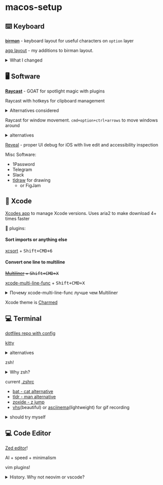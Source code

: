# macos-setup

## ⌨️ Keyboard

~~[birman](https://ilyabirman.net/typography-layout/)~~ - keyboard layout for useful characters on `option` layer

[agp layout](keyboard-agp.bundle) - my additions to birman layout.

<details><summary>What I changed</summary>

My keyboard has no F1-F12 keys, so I had to add `~` (tilde) and `` ` `` (backtick) symbols myself.

Also I changed `№` symbol to `#` for md headers in russian layout

</details>

## 🖥️ Software

**[Raycast](https://www.raycast.com/hey/08c2e9c0)** - GOAT for spotlight magic with plugins

Raycast with hotkeys for clipboard management

<details><summary>Alternatives considered</summary>
  - ~~used [Paste](https://pasteapp.io/) before~~
  - ~~(or https://github.com/p0deje/Maccy if you need free)~~
  - ~~PastePal?~~
</details>

Raycast for window movement. `cmd+option+ctrl+arrows` to move windows around

<details><summary>alternatives</summary>

[Shiftit](https://github.com/fikovnik/ShiftIt) - used before Raycast
[Rectangle](https://rectangleapp.com/) - never used

</details>

[Reveal](https://revealapp.com/) - proper UI debug for iOS with live edit and accessibility inspection

Misc Software:

- 1Password
- Telegram
- Slack
- [tldraw](tldraw.com) for drawing
  - or FigJam

## 🔨 Xcode

[Xcodes app](https://www.xcodes.app/) to manage Xcode versions. Uses aria2 to make download 4+ times faster

🔌 plugins:

#### Sort imports or anything else

[xcsort](https://apps.apple.com/ru/app/xcsort/id1153337296?l=en&mt=12) + <kbd>Shift+CMD+6</kbd>

#### Convert one line to multiline

~~[Multiliner](https://github.com/aheze/Multiliner) + <kbd>Shift+CMD+X</kbd>~~

[xcode-multi-line-func](https://github.com/angeria/xcode-multi-line-func) + <kbd>Shift+CMD+X</kbd>

<details><summary>Почему xcode-multi-line-func лучше чем Multiliner</summary>

```swift
// input
CGRect(origin: .zero, size: CGSize(width: flagIconSize, height: flagIconSize))

// Multiliner result
CGRect(
  origin: .zero,
  size: CGSize(width: flagIconSize, // why?
  height: flagIconSize)
)

// xcode-multi-line-func result
CGRect(
  origin: .zero,
  size: CGSize(width: flagIconSize, height: flagIconSize) // what I wanted!
)
```

</details>

Xcode theme is [Charmed](https://github.com/CypherPoet/charmed-dark-xcode-theme)

## 💻 Terminal

[dotfiles repo with config](https://github.com/AgapovOne/dotfiles)

[kitty](https://sw.kovidgoyal.net/kitty/quickstart/)

<details><summary>alternatives</summary>

- iterm2 is slow
- waiting for ghostty

</details>

zsh!

<details><summary>Why zsh?</summary>

used 🐟 fish before, but sharing functions and workflow with colleagues is easier with zsh

fish still better for interactions.

</details>

current [.zshrc](https://github.com/AgapovOne/dotfiles/blob/main/dot_zshrc)

- [bat - cat alternative](https://github.com/sharkdp/bat)
- [tldr - man alternative](https://tldr.sh)
- [zoxide - z jump](https://github.com/ajeetdsouza/zoxide)
- [vhs](https://github.com/charmbracelet/vhs)(beautiful) or [asciinema](https://github.com/asciinema/asciinema)(lightweight) for gif recording

<details>
<summary>should try myself</summary>

- curl -> [httpie](https://github.com/httpie/httpie)?
- cat -> [bat](https://github.com/sharkdp/bat)?
- diff -> [delta](https://github.com/dandavison/delta)
- [jq](https://github.com/jqlang/jq) -> [fx](https://github.com/antonmedv/fx)

inspiration: [habr article](https://habr.com/ru/company/redmadrobot/blog/538446/)

</details>

## 💻 Code Editor

[Zed editor](https://zed.dev)!

AI + speed + minimalism

vim plugins!

<details><summary>History. Why not neovim or vscode?</summary>

VS Code

// TODO: Story about Ruby env, bloated plugin system.

Previously used neovim and liked it.

// TODO: Story about Python env & ugly Markdown plugins

[config](https://github.com/AgapovOne/lazyvim) was a modified version of [lazyvim](https://www.lazyvim.org/)

</details>
